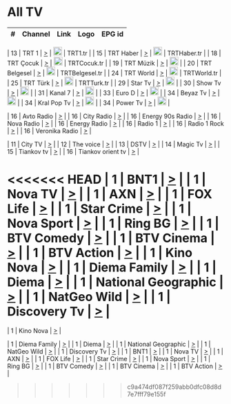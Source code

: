 <h1>All TV</h1>

| #   | Channel        | Link  | Logo | EPG id |
|:---:|:--------------:|:-----:|:----:|:------:|

| 13  | TRT 1            | [>](https://tv-trt1.medya.trt.com.tr/master.m3u8) | <img height="20" src="https://i.imgur.com/j786OLG.png"/> | TRT1.tr |
| 15  | TRT Haber        | [>](https://tv-trthaber.medya.trt.com.tr/master.m3u8) | <img height="20" src="https://i.imgur.com/OVfo8Ab.png"/> | TRTHaber.tr |
| 18  | TRT Çocuk        | [>](https://tv-trtcocuk.medya.trt.com.tr/master.m3u8) | <img height="20" src="https://i.imgur.com/QLFmD6d.png"/> | TRTCocuk.tr |
| 19  | TRT Müzik        | [>](https://tv-trtmuzik.medya.trt.com.tr/master.m3u8) | <img height="20" src="https://i.imgur.com/fIVFCEd.png"/> |
| 20  | TRT Belgesel     | [>](https://tv-trtbelgesel.medya.trt.com.tr/master.m3u8) | <img height="20" src="https://i.imgur.com/MGO87pe.png"/> | TRTBelgesel.tr |
| 24  | TRT World        | [>](https://tv-trtworld.medya.trt.com.tr/master.m3u8) | <img height="20" src="https://i.imgur.com/JEA2xpv.png"/> | TRTWorld.tr |
| 25  | TRT Türk         | [>](https://tv-trtturk.medya.trt.com.tr/master.m3u8) | <img height="20" src="https://i.imgur.com/OSTOQNw.png"/> | TRTTurk.tr |
| 29  | Star Tv   | [>](https://dogus-live.daioncdn.net/startv/startv_360p.m3u8) | <img height="20" src="https://i.imgur.com/IebUZx1.png"/> |
| 30  | Show Tv     | [>](https://ciner-live.daioncdn.net/showtv/showtv.m3u8) | <img height="20" src="https://i.imgur.com/IebUZx1.png"/> |
| 31  | Kanal 7     | [>](https://kanal7-live.daioncdn.net/kanal7/kanal7.m3u8) | <img height="20" src="https://i.imgur.com/IebUZx1.png"/> |
| 33  | Euro D    | [>](https://www.youtube.com/user/KanalD/live) | <img height="20" src="https://i.imgur.com/IebUZx1.png"/> |
| 34  | Beyaz Tv     | [>](https://beyaztv-live.daioncdn.net/beyaztv/beyaztv.m3u8) | <img height="20" src="https://i.imgur.com/IebUZx1.png"/> |
| 34  | Kral Pop Tv     | [>](https://www.youtube.com/watch?v=GuFTuKoXepw) | <img height="20" src="https://i.imgur.com/IebUZx1.png"/> |
| 34  | Power Tv     | [>](https://livetv.powerapp.com.tr/powerTV/powerhd.smil/chunklist.m3u8) | <img height="20" src="https://i.imgur.com/IebUZx1.png"/> |

| 16  | Avto Radio | [>](http://stream.metacast.eu/avtoradio.mp3.m3u) |
| 16  | City Radio | [>](http://stream.metacast.eu/city.aac.m3u) |
| 16  | Energy 90s Radio | [>](http://stream.metacast.eu/energy-90s.m3u) |
| 16  | Nova Radio | [>](http://stream.metacast.eu/nova.aac.m3u) |
| 16  | Energy Radio | [>](http://stream.metacast.eu/nrj.aac.m3u) |
| 16  | Radio 1 | [>](http://stream.metacast.eu/radio1.aac.m3u) |
| 16  | Radio 1 Rock | [>](http://stream.metacast.eu/radio1rock.aac.m3u) |
| 16  | Veronika Radio | [>](http://stream.metacast.eu/veronika.aac.m3u) |

| 11  | City TV | [>](https://tv.city.bg/play/tshls/citytv/index.m3u8) |
| 12  | The voice | [>](https://bss1.neterra.tv/thevoice/thevoice.m3u8) |
| 13  | DSTV | [>](http://46.249.95.140:8081/hls/data.m3u8) |
| 14  | Magic Tv | [>](https://bss1.neterra.tv/magictv/magictv.m3u8) |
| 15  | Tiankov tv | [>](https://streamer103.neterra.tv/tiankov-folk/live.m3u8) |
| 16  | Tiankov orient tv | [>](https://streamer103.neterra.tv/tiankov-orient/live.m3u8) |

<<<<<<< HEAD
| 1 | BNT1 | [>](https://ymkaya.xyz:26470/tv/bnt1/playlist.m3u8?wmsAuthSign=c2VydmVyX3RpbWU9My8xNy8yMDI1IDc6MzM6MzggUE0maGFzaF92YWx1ZT12OFhVK0ZmRzRmRHF2UlZ5VnU0bGxnPT0mdmFsaWRtaW51dGVzPTYw) |
| 1 | Nova TV | [>](https://ymkaya.xyz:26470/tv/novatv/playlist.m3u8?wmsAuthSign=c2VydmVyX3RpbWU9My8xNy8yMDI1IDc6MzM6NDggUE0maGFzaF92YWx1ZT1UMDhwM1h1ZkF3VVB6YWJKTU54WW1BPT0mdmFsaWRtaW51dGVzPTYw) |
| 1 | AXN | [>](https://ymkaya.xyz:26470/tv/axn/playlist.m3u8?wmsAuthSign=c2VydmVyX3RpbWU9My8xNy8yMDI1IDc6MzM6NTcgUE0maGFzaF92YWx1ZT1VRkl1bmhxVzZ1dTJZTDV1aXh5RUVRPT0mdmFsaWRtaW51dGVzPTYw) |
| 1 | FOX Life | [>](https://ymkaya.xyz:26470/tv/foxlife/playlist.m3u8?wmsAuthSign=c2VydmVyX3RpbWU9My8xNy8yMDI1IDc6MzQ6MDcgUE0maGFzaF92YWx1ZT11ZkZTczk0TUFlOEpyREx2KzZ5YXN3PT0mdmFsaWRtaW51dGVzPTYw) |
| 1 | Star Crime | [>](https://ymkaya.xyz:26470/tv/foxcrime/playlist.m3u8?wmsAuthSign=c2VydmVyX3RpbWU9My8xNy8yMDI1IDc6MzQ6MTcgUE0maGFzaF92YWx1ZT1hQ0t1RlU0ZTlheDN3MjRocExTci9RPT0mdmFsaWRtaW51dGVzPTYw) |
| 1 | Nova Sport | [>](https://ymkaya.xyz:26470/tv/novasport/playlist.m3u8?wmsAuthSign=c2VydmVyX3RpbWU9My8xNy8yMDI1IDc6MzQ6MjYgUE0maGFzaF92YWx1ZT1tVkNlVjdjRWFyNnZXOW1vYm0yT2xRPT0mdmFsaWRtaW51dGVzPTYw) |
| 1 | Ring BG | [>](https://ymkaya.xyz:26470/tv/ringbg/playlist.m3u8?wmsAuthSign=c2VydmVyX3RpbWU9My8xNy8yMDI1IDc6MzQ6MzYgUE0maGFzaF92YWx1ZT03K1Y4QmVocTkyTmtOd1VZdFdQRXhBPT0mdmFsaWRtaW51dGVzPTYw) |
| 1 | BTV Comedy | [>](https://ymkaya.xyz:26470/tv/btvcomedy/playlist.m3u8?wmsAuthSign=c2VydmVyX3RpbWU9My8xNy8yMDI1IDc6MzQ6NDYgUE0maGFzaF92YWx1ZT1MaCs2ajVBaHV3cmZmVm1hWXoxTjRBPT0mdmFsaWRtaW51dGVzPTYw) |
| 1 | BTV Cinema | [>](https://ymkaya.xyz:26470/tv/btvcinema/playlist.m3u8?wmsAuthSign=c2VydmVyX3RpbWU9My8xNy8yMDI1IDc6MzQ6NTUgUE0maGFzaF92YWx1ZT1rZmRPWVFiU0tScGF1SUNDSjdnMFVRPT0mdmFsaWRtaW51dGVzPTYw) |
| 1 | BTV Action | [>](https://ymkaya.xyz:26470/tv/btvaction/playlist.m3u8?wmsAuthSign=c2VydmVyX3RpbWU9My8xNy8yMDI1IDc6MzU6MDUgUE0maGFzaF92YWx1ZT1FYVFqN3ZoY254TlNhYS9aNnh2R01RPT0mdmFsaWRtaW51dGVzPTYw) |
| 1 | Kino Nova | [>](https://ymkaya.xyz:26470/tv/kinonova/playlist.m3u8?wmsAuthSign=c2VydmVyX3RpbWU9My8xNy8yMDI1IDc6MzU6MTQgUE0maGFzaF92YWx1ZT1NZzR1WFM4Q3hYeS9EL3pONS96NWxBPT0mdmFsaWRtaW51dGVzPTYw) |
| 1 | Diema Family | [>](https://ymkaya.xyz:26470/tv/diemafamily/playlist.m3u8?wmsAuthSign=c2VydmVyX3RpbWU9My8xNy8yMDI1IDc6MzU6MjQgUE0maGFzaF92YWx1ZT16c1B6TXY3VEZIdzM2ZTRDZmRyMW1nPT0mdmFsaWRtaW51dGVzPTYw) |
| 1 | Diema | [>](https://ymkaya.xyz:26470/tv/diema/playlist.m3u8?wmsAuthSign=c2VydmVyX3RpbWU9My8xNy8yMDI1IDc6MzY6MTggUE0maGFzaF92YWx1ZT14dVNHN3M1MkpxWmdpSVF6bDRSUmN3PT0mdmFsaWRtaW51dGVzPTYw) |
| 1 | National Geographic | [>](https://ymkaya.xyz:26470/tv/natgeo/playlist.m3u8?wmsAuthSign=c2VydmVyX3RpbWU9My8xNy8yMDI1IDc6MzY6MjggUE0maGFzaF92YWx1ZT1oVFpjK1JUWFVqc2xCLzROQlRoL1F3PT0mdmFsaWRtaW51dGVzPTYw) |
| 1 | NatGeo Wild | [>](https://ymkaya.xyz:26470/tv/natgeowild/playlist.m3u8?wmsAuthSign=c2VydmVyX3RpbWU9My8xNy8yMDI1IDc6MzY6MzcgUE0maGFzaF92YWx1ZT1SRW1pZkdHL01aYnB5RERzS1FGVjZBPT0mdmFsaWRtaW51dGVzPTYw) |
| 1 | Discovery Tv | [>](https://ymkaya.xyz:26470/tv/discovery/playlist.m3u8?wmsAuthSign=c2VydmVyX3RpbWU9My8xNy8yMDI1IDc6MzY6NDcgUE0maGFzaF92YWx1ZT1PYjFLU1NjSmhzbnl1a3czbVdqVHlnPT0mdmFsaWRtaW51dGVzPTYw) |
=======


| 1 | Kino Nova | [>](https://ymkaya.xyz:11336/tv/kinonova/playlist.m3u8?wmsAuthSign=c2VydmVyX3RpbWU9MS8yLzIwMjUgNDo0MDoyMCBBTSZoYXNoX3ZhbHVlPWlFS1FrWEtMMVRFM3l5YklUWUJQUHc9PSZ2YWxpZG1pbnV0ZXM9NjA=) |

| 1 | Diema Family | [>](https://ymkaya.xyz:11336/tv/diemafamily/playlist.m3u8?wmsAuthSign=c2VydmVyX3RpbWU9MS8yLzIwMjUgNDo0MDozMCBBTSZoYXNoX3ZhbHVlPUVUaTVKTldvZTF5WVVCM0YwL21kaXc9PSZ2YWxpZG1pbnV0ZXM9NjA=) |
| 1 | Diema | [>](https://ymkaya.xyz:11336/tv/diema/playlist.m3u8?wmsAuthSign=c2VydmVyX3RpbWU9MS8yLzIwMjUgNDo0MDo0MCBBTSZoYXNoX3ZhbHVlPVlYMWVJT2NuUjNpUTBsaytEUFFOS2c9PSZ2YWxpZG1pbnV0ZXM9NjA=) |
| 1 | National Geographic | [>](https://ymkaya.xyz:11336/tv/natgeo/playlist.m3u8?wmsAuthSign=c2VydmVyX3RpbWU9MS8yLzIwMjUgNDo0MTo0MSBBTSZoYXNoX3ZhbHVlPTJQTlVmcG5nYWx0M013eUhGRGxnd0E9PSZ2YWxpZG1pbnV0ZXM9NjA=) |
| 1 | NatGeo Wild | [>](https://ymkaya.xyz:11336/tv/natgeowild/playlist.m3u8?wmsAuthSign=c2VydmVyX3RpbWU9MS8yLzIwMjUgNDo0MTo1MSBBTSZoYXNoX3ZhbHVlPVl1OXZaTTliN0hGWEN3eDBYd1duNkE9PSZ2YWxpZG1pbnV0ZXM9NjA=) |
| 1 | Discovery Tv | [>](https://ymkaya.xyz:11336/tv/discovery/playlist.m3u8?wmsAuthSign=c2VydmVyX3RpbWU9MS8yLzIwMjUgNDo0MjowMSBBTSZoYXNoX3ZhbHVlPWtBQmdLNlY2RmQwWElzMVYzSDJyVkE9PSZ2YWxpZG1pbnV0ZXM9NjA=) |
| 1 | BNT1 | [>](https://ymkaya.xyz:11336/tv/bnt1/playlist.m3u8?wmsAuthSign=c2VydmVyX3RpbWU9MS8yLzIwMjUgNDozODozOCBBTSZoYXNoX3ZhbHVlPVVrMVlRQXpJWlhYeUh6ZFVpSC9NMUE9PSZ2YWxpZG1pbnV0ZXM9NjA=) |
| 1 | Nova TV | [>](https://ymkaya.xyz:11336/tv/novatv/playlist.m3u8?wmsAuthSign=c2VydmVyX3RpbWU9MS8yLzIwMjUgNDozODo0OCBBTSZoYXNoX3ZhbHVlPUVxQjh1a0ZzYkVGZU8zZDFGTzdreVE9PSZ2YWxpZG1pbnV0ZXM9NjA=) |
| 1 | AXN | [>](https://ymkaya.xyz:11336/tv/axn/playlist.m3u8?wmsAuthSign=c2VydmVyX3RpbWU9MS8yLzIwMjUgNDozODo1OCBBTSZoYXNoX3ZhbHVlPUpkWStGY1hkNXhaOVpPZ0thQ0FZL3c9PSZ2YWxpZG1pbnV0ZXM9NjA=) |
| 1 | FOX Life | [>](https://ymkaya.xyz:11336/tv/foxlife/playlist.m3u8?wmsAuthSign=c2VydmVyX3RpbWU9MS8yLzIwMjUgNDozOToxMCBBTSZoYXNoX3ZhbHVlPWt1ZDc1T3AzYlZDTjJnSy9TU0xJZlE9PSZ2YWxpZG1pbnV0ZXM9NjA=) |
| 1 | Star Crime | [>](https://ymkaya.xyz:11336/tv/foxcrime/playlist.m3u8?wmsAuthSign=c2VydmVyX3RpbWU9MS8yLzIwMjUgNDozOToyMCBBTSZoYXNoX3ZhbHVlPXIwVU45Nm9FR1l2enNkTG9TanBxbmc9PSZ2YWxpZG1pbnV0ZXM9NjA=) |
| 1 | Nova Sport | [>](https://ymkaya.xyz:11336/tv/novasport/playlist.m3u8?wmsAuthSign=c2VydmVyX3RpbWU9MS8yLzIwMjUgNDozOTozMCBBTSZoYXNoX3ZhbHVlPXlSZ0UxazVaM0xhSmc0NmR4T0c1T2c9PSZ2YWxpZG1pbnV0ZXM9NjA=) |
| 1 | Ring BG | [>](https://ymkaya.xyz:11336/tv/ringbg/playlist.m3u8?wmsAuthSign=c2VydmVyX3RpbWU9MS8yLzIwMjUgNDozOTo0MCBBTSZoYXNoX3ZhbHVlPTR4aUlFNHVUYWN4enY1WkVuOFZma2c9PSZ2YWxpZG1pbnV0ZXM9NjA=) |
| 1 | BTV Comedy | [>](https://ymkaya.xyz:11336/tv/btvcomedy/playlist.m3u8?wmsAuthSign=c2VydmVyX3RpbWU9MS8yLzIwMjUgNDozOTo1MCBBTSZoYXNoX3ZhbHVlPUtrMTJ2RHNTTUU1RFp1ZkVOdXFSK3c9PSZ2YWxpZG1pbnV0ZXM9NjA=) |
| 1 | BTV Cinema | [>](https://ymkaya.xyz:11336/tv/btvcinema/playlist.m3u8?wmsAuthSign=c2VydmVyX3RpbWU9MS8yLzIwMjUgNDozOTo1OSBBTSZoYXNoX3ZhbHVlPTZWcU9FZW56cG1NM1lrYy8xNE5NeHc9PSZ2YWxpZG1pbnV0ZXM9NjA=) |
| 1 | BTV Action | [>](https://ymkaya.xyz:11336/tv/btvaction/playlist.m3u8?wmsAuthSign=c2VydmVyX3RpbWU9MS8yLzIwMjUgNDo0MDoxMCBBTSZoYXNoX3ZhbHVlPUlDd0ErRkZVWThyMVZwR3c2REdGZ3c9PSZ2YWxpZG1pbnV0ZXM9NjA=) |
>>>>>>> c9a474df087f259abb0dfc08d8d7e7fff79e155f
